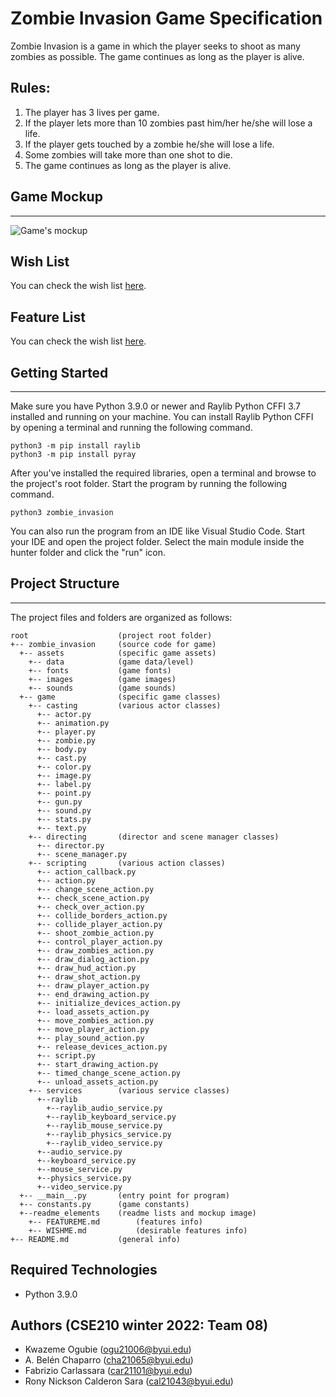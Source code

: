 # Zombie Invasion Game Specification
Zombie Invasion is a game in which the player seeks to shoot as many zombies as possible. 
The game continues as long as the player is alive.

## Rules:
1. The player has 3 lives per game.
2. If the player lets more than 10 zombies past him/her he/she will lose a life.
3. If the player gets touched by a zombie he/she will lose a life.
4. Some zombies will take more than one shot to die.
5. The game continues as long as the player is alive.

## Game Mockup
---
![Game's mockup](.\zombie_invasion\readme_elements\mockup.png)

## Wish List

You can check the wish list [here](.\zombie_invasion\readme_elements\WISHME.md).

## Feature List

You can check the wish list [here](.\zombie_invasion\readme_elements\FEATUREME.md).


## Getting Started
---
Make sure you have Python 3.9.0 or newer and Raylib Python CFFI 3.7 installed and running on your machine. You can install Raylib Python CFFI by opening a terminal and running the following command.
```
python3 -m pip install raylib
python3 -m pip install pyray
```
After you've installed the required libraries, open a terminal and browse to the project's root folder. Start the program by running the following command.
```
python3 zombie_invasion 
```
You can also run the program from an IDE like Visual Studio Code. Start your IDE and open the 
project folder. Select the main module inside the hunter folder and click the "run" icon.


## Project Structure
---
The project files and folders are organized as follows:
```
root                    (project root folder)
+-- zombie_invasion     (source code for game)
  +-- assets            (specific game assets)
    +-- data            (game data/level)
    +-- fonts           (game fonts)
    +-- images          (game images)
    +-- sounds          (game sounds)
  +-- game              (specific game classes)
    +-- casting         (various actor classes)
      +-- actor.py
      +-- animation.py
      +-- player.py
      +-- zombie.py
      +-- body.py
      +-- cast.py
      +-- color.py
      +-- image.py
      +-- label.py
      +-- point.py
      +-- gun.py
      +-- sound.py
      +-- stats.py
      +-- text.py
    +-- directing       (director and scene manager classes)
      +-- director.py
      +-- scene_manager.py
    +-- scripting       (various action classes)
      +-- action_callback.py
      +-- action.py
      +-- change_scene_action.py
      +-- check_scene_action.py
      +-- check_over_action.py
      +-- collide_borders_action.py
      +-- collide_player_action.py
      +-- shoot_zombie_action.py
      +-- control_player_action.py
      +-- draw_zombies_action.py
      +-- draw_dialog_action.py
      +-- draw_hud_action.py
      +-- draw_shot_action.py
      +-- draw_player_action.py
      +-- end_drawing_action.py
      +-- initialize_devices_action.py
      +-- load_assets_action.py
      +-- move_zombies_action.py
      +-- move_player_action.py
      +-- play_sound_action.py
      +-- release_devices_action.py
      +-- script.py
      +-- start_drawing_action.py
      +-- timed_change_scene_action.py
      +-- unload_assets_action.py
    +-- services        (various service classes)
      +--raylib
        +--raylib_audio_service.py
        +--raylib_keyboard_service.py
        +--raylib_mouse_service.py
        +--raylib_physics_service.py
        +--raylib_video_service.py
      +--audio_service.py
      +--keyboard_service.py
      +--mouse_service.py
      +--physics_service.py
      +--video_service.py
  +-- __main__.py       (entry point for program)
  +-- constants.py      (game constants)
  +--readme_elements    (readme lists and mockup image)
    +-- FEATUREME.md        (features info)
    +-- WISHME.md           (desirable features info)
+-- README.md           (general info)
```

## Required Technologies
* Python 3.9.0

## Authors (CSE210 winter 2022: Team 08)
* Kwazeme Ogubie (ogu21006@byui.edu)
* A. Belén Chaparro (cha21065@byui.edu)
* Fabrizio Carlassara (car21101@byui.edu)
* Rony Nickson Calderon Sara (cal21043@byui.edu)